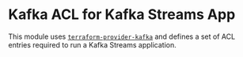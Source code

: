 # Kafka ACL for Kafka Streams App

This module uses [`terraform-provider-kafka`](https://github.com/Mongey/terraform-provider-kafka) and defines a set of ACL entries required to run a Kafka Streams application.
